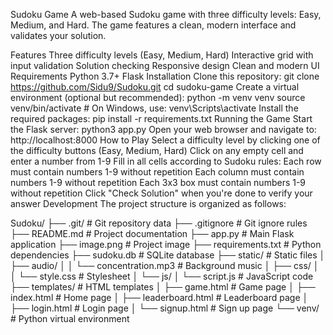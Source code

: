 Sudoku Game
A web-based Sudoku game with three difficulty levels: Easy, Medium, and Hard. The game features a clean, modern interface and validates your solution.

Features
Three difficulty levels (Easy, Medium, Hard)
Interactive grid with input validation
Solution checking
Responsive design
Clean and modern UI
Requirements
Python 3.7+
Flask
Installation
Clone this repository:
git clone https://github.com/Sidu9/Sudoku.git
cd sudoku-game
Create a virtual environment (optional but recommended):
python -m venv venv
source venv/bin/activate  # On Windows, use: venv\Scripts\activate
Install the required packages:
pip install -r requirements.txt
Running the Game
Start the Flask server:
python3 app.py
Open your web browser and navigate to:
http://localhost:8000
How to Play
Select a difficulty level by clicking one of the difficulty buttons (Easy, Medium, Hard)
Click on any empty cell and enter a number from 1-9
Fill in all cells according to Sudoku rules:
Each row must contain numbers 1-9 without repetition
Each column must contain numbers 1-9 without repetition
Each 3x3 box must contain numbers 1-9 without repetition
Click "Check Solution" when you're done to verify your answer
Development
The project structure is organized as follows:

Sudoku/
├── .git/                      # Git repository data
├── .gitignore                 # Git ignore rules
├── README.md                  # Project documentation
├── app.py                     # Main Flask application
├── image.png                  # Project image
├── requirements.txt           # Python dependencies
├── sudoku.db                  # SQLite database
├── static/                    # Static files
│   ├── audio/
│   │   └── concentration.mp3  # Background music
│   ├── css/
│   │   └── style.css         # Stylesheet
│   └── js/
│       └── script.js         # JavaScript code
├── templates/                 # HTML templates
│   ├── game.html             # Game page
│   ├── index.html            # Home page
│   ├── leaderboard.html      # Leaderboard page
│   ├── login.html            # Login page
│   └── signup.html           # Sign up page
└── venv/                     # Python virtual environment
